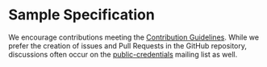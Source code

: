 # Sample Specification

We encourage contributions meeting the
[Contribution Guidelines](CONTRIBUTING.md). While we prefer the creation of
issues and Pull Requests in the GitHub repository, discussions often occur on the
[public-credentials](http://lists.w3.org/Archives/Public/public-credentials/)
mailing list as well.
